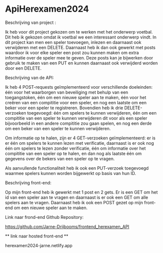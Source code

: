 # ApiHerexamen2024

Beschrijving van project :

Ik heb voor dit project gekozen om te werken met het onderwerp voetbal. Dit heb ik gekozen omdat ik voetbal we een interessant onderwerp vindt. In dit project kan men een speler toevoegen, inlezen en daarnaast ook verwijderen met een DELETE. Daarnaast heb ik dan ook gewerkt met posts waardoor ik voor elke speler een post zou kunnen maken om extra informatie over de speler mee te geven. Deze posts kan je bijwerken door gebruik te maken van een PUT en kunnen daarnaast ook verwijderd worden door een DELETE.

Beschrijving van de API:

Ik heb 4 POST-requests geïmplementeerd voor verschillende doeleinden: één voor het waarborgen van beveiliging met behulp van een toegangstoken, één om een nieuwe speler aan te maken, één voor het creëren van een compititie voor een speler, en nog een laatste om een beker voor een speler te registreren. Bovendien heb ik drie DELETE-verzoeken toegevoegd: één om spelers te kunnen verwijderen, één om een compititie van een speler te kunnen verwijderen dit voor als een speler bijvoorbeeld in een andere compititie zou gaan spelen, en nog een derde om een beker van een speler te kunnen verwijderen.

Om informatie op te halen, zijn er 4 GET-verzoeken geïmplementeerd: er is er één om spelers te kunnen lezen met verificatie, daarnaast is er ook nog één om spelers te lezen zonder verificatie, één om informatie over het compititie van een speler op te halen, en dan nog als laatste één om gegevens over de bekers van een speler op te vragen.

Als aanvullende functionaliteit heb ik ook een PUT-verzoek toegevoegd waarmee spelers kunnen worden bijgewerkt op basis van hun ID.

Beschrijving front-end:

Op mijn front-end heb ik gewerkt met 1 post en 2 gets. Er is een GET om het id van een speler aan te vragen en daarnaast is er ook een GET om alle spelers aan te vragen. Daarnaast heb ik ook een POST gezet op mijn front-end om een nieuwe speler aan te maken.

Link naar frond-end Github Repository:

https://github.com/Jarne-Drijbooms/frontend_herexamen_API

** link naar hosted front-end **

herexamen2024-jarne.netlify.app
